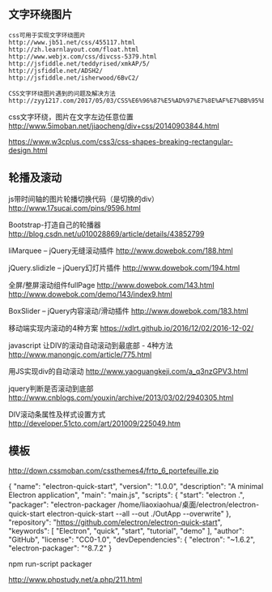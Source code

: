 ## 文字环绕图片
```
css可用于实现文字环绕图片
http://www.jb51.net/css/455117.html
http://zh.learnlayout.com/float.html
http://www.webjx.com/css/divcss-5379.html
http://jsfiddle.net/teddyrised/xmkAP/5/
http://jsfiddle.net/ADSH2/
http://jsfiddle.net/isherwood/6BvC2/
```
```
CSS文字环绕图片遇到的问题及解决方法
http://zyy1217.com/2017/05/03/CSS%E6%96%87%E5%AD%97%E7%8E%AF%E7%BB%95%E5%9B%BE%E7%89%87%E9%81%87%E5%88%B0%E7%9A%84%E9%97%AE%E9%A2%98%E5%8F%8A%E8%A7%A3%E5%86%B3%E6%96%B9%E6%B3%95/
```


css文字环绕，图片在文字左边任意位置
http://www.5imoban.net/jiaocheng/div+css/20140903844.html

https://www.w3cplus.com/css3/css-shapes-breaking-rectangular-design.html

## 轮播及滚动

js带时间轴的图片轮播切换代码（是切换的div）
http://www.17sucai.com/pins/9596.html

Bootstrap-打造自己的轮播器
http://blog.csdn.net/u010028869/article/details/43852799


liMarquee – jQuery无缝滚动插件
http://www.dowebok.com/188.html


jQuery.slidizle – jQuery幻灯片插件
http://www.dowebok.com/194.html



全屏/整屏滚动组件fullPage
http://www.dowebok.com/143.html
http://www.dowebok.com/demo/143/index9.html

BoxSlider – jQuery内容滚动/滑动插件
http://www.dowebok.com/183.html




移动端实现内滚动的4种方案
https://xdlrt.github.io/2016/12/02/2016-12-02/





javascript 让DIV的滚动自动滚动到最底部 - 4种方法
http://www.manongjc.com/article/775.html

用JS实现div的自动滚动
http://www.yaoguangkeji.com/a_q3nzGPV3.html


jquery判断是否滚动到底部
http://www.cnblogs.com/youxin/archive/2013/03/02/2940305.html

DIV滚动条属性及样式设置方式
http://developer.51cto.com/art/201009/225049.htm


## 模板

http://down.cssmoban.com/cssthemes4/frtp_6_portefeuille.zip


{
  "name": "electron-quick-start",
  "version": "1.0.0",
  "description": "A minimal Electron application",
  "main": "main.js",
  "scripts": {
    "start": "electron .",
    "packager": "electron-packager /home/liaoxiaohua/桌面/electron/electron-quick-start electron-quick-start --all --out ./OutApp --overwrite"
  },
  "repository": "https://github.com/electron/electron-quick-start",
  "keywords": [
    "Electron",
    "quick",
    "start",
    "tutorial",
    "demo"
  ],
  "author": "GitHub",
  "license": "CC0-1.0",
  "devDependencies": {
    "electron": "~1.6.2",
    "electron-packager": "^8.7.2"
  }
  
  npm run-script packager


http://www.phpstudy.net/a.php/211.html
